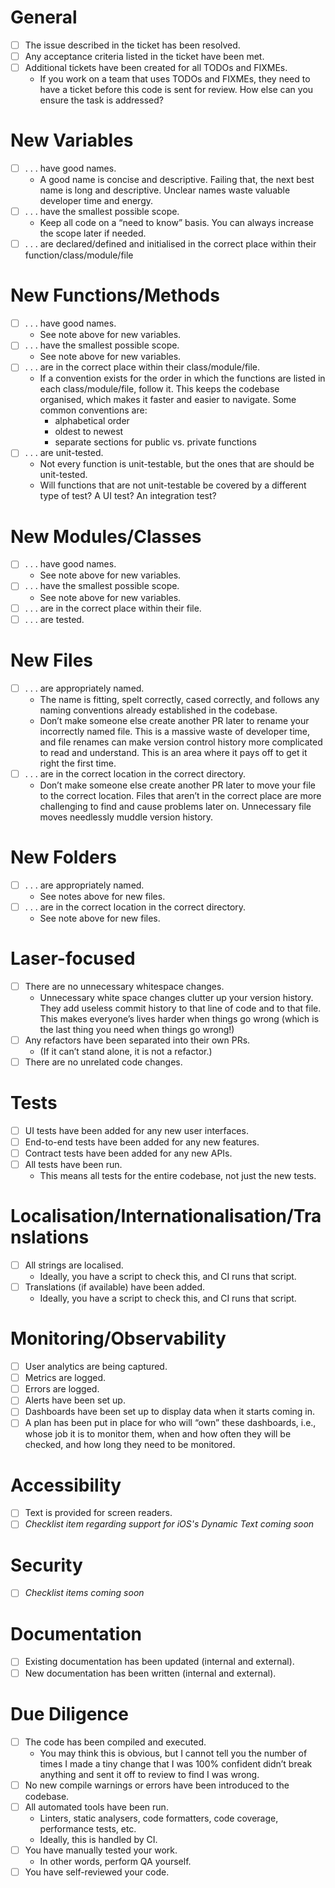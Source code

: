 # General
- [ ] The issue described in the ticket has been resolved.
- [ ] Any acceptance criteria listed in the ticket have been met.
- [ ] Additional tickets have been created for all TODOs and FIXMEs.
    - If you work on a team that uses TODOs and FIXMEs, they need to have a ticket before this code is sent for review. How else can you ensure the task is addressed? 
# New Variables
- [ ] . . . have good names.
    - A good name is concise and descriptive. Failing that, the next best name is long and descriptive. Unclear names waste valuable developer time and energy.
- [ ] . . . have the smallest possible scope.
    - Keep all code on a “need to know” basis. You can always increase the scope later if needed.
- [ ] . . . are declared/defined and initialised in the correct place within their function/class/module/file
# New Functions/Methods
- [ ] . . . have good names.
    - See note above for new variables.
- [ ] . . . have the smallest possible scope.
    - See note above for new variables.
- [ ] . . . are in the correct place within their class/module/file.
    - If a convention exists for the order in which the functions are listed in each class/module/file, follow it. This keeps the codebase organised, which makes it faster and easier to navigate. Some common conventions are:
        - alphabetical order
        - oldest to newest
        - separate sections for public vs. private functions
- [ ] . . . are unit-tested.
    - Not every function is unit-testable, but the ones that are should be unit-tested.
    - Will functions that are not unit-testable be covered by a different type of test? A UI test? An integration test?
# New Modules/Classes
- [ ] . . . have good names.
    - See note above for new variables.
- [ ] . . . have the smallest possible scope.
    - See note above for new variables.
- [ ] . . . are in the correct place within their file.
- [ ] . . . are tested.
# New Files
- [ ] . . . are appropriately named.
    - The name is fitting, spelt correctly, cased correctly, and follows any naming conventions already established in the codebase. 
    - Don’t make someone else create another PR later to rename your incorrectly named file. This is a massive waste of developer time, and file renames can make version control history more complicated to read and understand. This is an area where it pays off to get it right the first time.
- [ ] . . . are in the correct location in the correct directory.
    - Don’t make someone else create another PR later to move your file to the correct location. Files that aren’t in the correct place are more challenging to find and cause problems later on. Unnecessary file moves needlessly muddle version history.
# New Folders
- [ ] . . . are appropriately named.
    - See notes above for new files.
- [ ] . . . are in the correct location in the correct directory.
    - See note above for new files.
# Laser-focused
- [ ] There are no unnecessary whitespace changes.
    - Unnecessary white space changes clutter up your version history. They add useless commit history to that line of code and to that file. This makes everyone’s lives harder when things go wrong (which is the last thing you need when things go wrong!)
- [ ] Any refactors have been separated into their own PRs.
    - (If it can’t stand alone, it is not a refactor.)
- [ ] There are no unrelated code changes.
# Tests
- [ ] UI tests have been added for any new user interfaces.
- [ ] End-to-end tests have been added for any new features.
- [ ] Contract tests have been added for any new APIs.
- [ ] All tests have been run.
    - This means all tests for the entire codebase, not just the new tests.
# Localisation/Internationalisation/Translations
- [ ] All strings are localised.
    - Ideally, you have a script to check this, and CI runs that script.
- [ ] Translations (if available) have been added.
    - Ideally, you have a script to check this, and CI runs that script.
# Monitoring/Observability
- [ ] User analytics are being captured.
- [ ] Metrics are logged.
- [ ] Errors are logged.
- [ ] Alerts have been set up.
- [ ] Dashboards have been set up to display data when it starts coming in.
- [ ] A plan has been put in place for who will “own” these dashboards, i.e., whose job it is to monitor them, when and how often they will be checked, and how long they need to be monitored.
# Accessibility
- [ ] Text is provided for screen readers.
- [ ] _Checklist item regarding support for iOS's Dynamic Text coming soon_ 
# Security
- [ ] _Checklist items coming soon_
# Documentation
- [ ] Existing documentation has been updated (internal and external).
- [ ] New documentation has been written (internal and external).
# Due Diligence
- [ ] The code has been compiled and executed.
    - You may think this is obvious, but I cannot tell you the number of times I made a tiny change that I was 100% confident didn’t break anything and sent it off to review to find I was wrong.
- [ ] No new compile warnings or errors have been introduced to the codebase.
- [ ] All automated tools have been run.
    - Linters, static analysers, code formatters, code coverage, performance tests, etc.
    - Ideally, this is handled by CI.
- [ ] You have manually tested your work.
    - In other words, perform QA yourself.
- [ ] You have self-reviewed your code.
